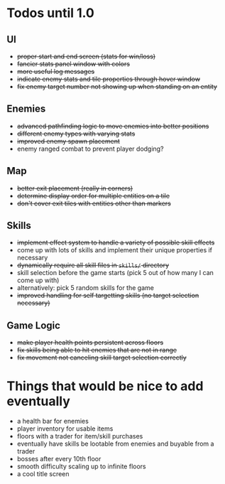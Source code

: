 # Todos until 1.0

## UI
- ~~proper start and end screen (stats for win/loss)~~
- ~~fancier stats panel window with colors~~
- ~~more useful log messages~~
- ~~indicate enemy stats and tile properties through hover window~~
- ~~fix enemy target number not showing up when standing on an entity~~

## Enemies
- ~~advanced pathfinding logic to move enemies into better positions~~
- ~~different enemy types with varying stats~~
- ~~improved enemy spawn placement~~
- enemy ranged combat to prevent player dodging?

## Map
- ~~better exit placement (really in corners)~~
- ~~determine display order for multiple entities on a tile~~
- ~~don't cover exit tiles with entities other than markers~~

## Skills
- ~~implement effect system to handle a variety of possible skill effects~~
- come up with lots of skills and implement their unique properties if necessary
- ~~dynamically require all skill files in `skills/` directory~~
- skill selection before the game starts (pick 5 out of how many I can come up with)
- alternatively: pick 5 random skills for the game
- ~~improved handling for self targetting skills (no target selection necessary)~~

## Game Logic
- ~~make player health points persistent across floors~~
- ~~fix skills being able to hit enemies that are not in range~~
- ~~fix movement not canceling skill target selection correctly~~


# Things that would be nice to add eventually
- a health bar for enemies
- player inventory for usable items
- floors with a trader for item/skill purchases
- eventually have skills be lootable from enemies and buyable from a trader
- bosses after every 10th floor
- smooth difficulty scaling up to infinite floors
- a cool title screen
